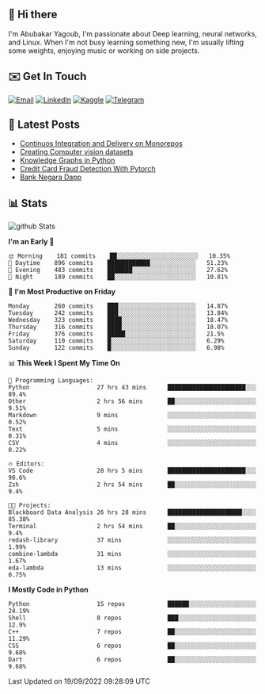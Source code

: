 ## 👋 Hi there

I'm Abubakar Yagoub, I'm passionate about Deep learning, neural networks, and
Linux. When I'm not busy learning something new, I'm usually lifting some
weights, enjoying music or working on side projects.

## ✉️ Get In Touch

[![Email](https://img.shields.io/badge/Email-f1f1f1?style=for-the-badge&logo=gmail&logoColor=0f111a)](mailto:git@blacksuan19.dev)
[![LinkedIn](https://img.shields.io/badge/LinkedIn-0077B5?style=for-the-badge&logo=linkedin&logoColor=white)](https://www.linkedin.com/in/blacksuan19/)
[![Kaggle](https://img.shields.io/badge/Kaggle-5acfff?style=for-the-badge&logo=kaggle&logoColor=white)](http://kaggle.com/abubakaryagob/)
[![Telegram](https://img.shields.io/badge/Telegram-2CA5E0?style=for-the-badge&logo=telegram&logoColor=white)](https://t.me/blacksuan19)

## 📩 Latest Posts

<!-- BLOG-POST-LIST:START -->
- [Continuos Integration and Delivery on Monorepos](http://blacksuan19.dev/blog/github-actions-monorepos/)
- [Creating Computer vision datasets](http://blacksuan19.dev/blog/creating-datasets/)
- [Knowledge Graphs in Python](http://blacksuan19.dev/projects/Knowledge_Graphs/)
- [Credit Card Fraud Detection With Pytorch](http://blacksuan19.dev/projects/credit-card-fraud-detection-with-pytorch/)
- [Bank Negara Dapp](http://blacksuan19.dev/projects/bank-negara/)
<!-- BLOG-POST-LIST:END -->

## 📊 Stats

![github Stats](https://github-readme-stats.vercel.app/api?username=blacksuan19&theme=github_dark&show_icons=true&count_private=true&custom_title=Github%20Stats&hide_border=true)

<!--START_SECTION:waka-->
**I'm an Early 🐤** 

```text
🌞 Morning    181 commits    ██░░░░░░░░░░░░░░░░░░░░░░░   10.35% 
🌆 Daytime    896 commits    ████████████░░░░░░░░░░░░░   51.23% 
🌃 Evening    483 commits    ███████░░░░░░░░░░░░░░░░░░   27.62% 
🌙 Night      189 commits    ██░░░░░░░░░░░░░░░░░░░░░░░   10.81%

```
📅 **I'm Most Productive on Friday** 

```text
Monday       260 commits    ███░░░░░░░░░░░░░░░░░░░░░░   14.87% 
Tuesday      242 commits    ███░░░░░░░░░░░░░░░░░░░░░░   13.84% 
Wednesday    323 commits    ████░░░░░░░░░░░░░░░░░░░░░   18.47% 
Thursday     316 commits    ████░░░░░░░░░░░░░░░░░░░░░   18.07% 
Friday       376 commits    █████░░░░░░░░░░░░░░░░░░░░   21.5% 
Saturday     110 commits    █░░░░░░░░░░░░░░░░░░░░░░░░   6.29% 
Sunday       122 commits    █░░░░░░░░░░░░░░░░░░░░░░░░   6.98%

```


📊 **This Week I Spent My Time On** 

```text
💬 Programming Languages: 
Python                   27 hrs 43 mins      ██████████████████████░░░   89.4% 
Other                    2 hrs 56 mins       ██░░░░░░░░░░░░░░░░░░░░░░░   9.51% 
Markdown                 9 mins              ░░░░░░░░░░░░░░░░░░░░░░░░░   0.52% 
Text                     5 mins              ░░░░░░░░░░░░░░░░░░░░░░░░░   0.31% 
CSV                      4 mins              ░░░░░░░░░░░░░░░░░░░░░░░░░   0.22%

🔥 Editors: 
VS Code                  28 hrs 5 mins       ██████████████████████░░░   90.6% 
Zsh                      2 hrs 54 mins       ██░░░░░░░░░░░░░░░░░░░░░░░   9.4%

🐱‍💻 Projects: 
Blackboard Data Analysis 26 hrs 28 mins      █████████████████████░░░░   85.38% 
Terminal                 2 hrs 54 mins       ██░░░░░░░░░░░░░░░░░░░░░░░   9.4% 
redash-library           37 mins             ░░░░░░░░░░░░░░░░░░░░░░░░░   1.99% 
combine-lambda           31 mins             ░░░░░░░░░░░░░░░░░░░░░░░░░   1.67% 
eda-lambda               13 mins             ░░░░░░░░░░░░░░░░░░░░░░░░░   0.75%

```

**I Mostly Code in Python** 

```text
Python                   15 repos            ██████░░░░░░░░░░░░░░░░░░░   24.19% 
Shell                    8 repos             ███░░░░░░░░░░░░░░░░░░░░░░   12.9% 
C++                      7 repos             ██░░░░░░░░░░░░░░░░░░░░░░░   11.29% 
CSS                      6 repos             ██░░░░░░░░░░░░░░░░░░░░░░░   9.68% 
Dart                     6 repos             ██░░░░░░░░░░░░░░░░░░░░░░░   9.68%

```



 Last Updated on 19/09/2022 09:28:09 UTC
<!--END_SECTION:waka-->

